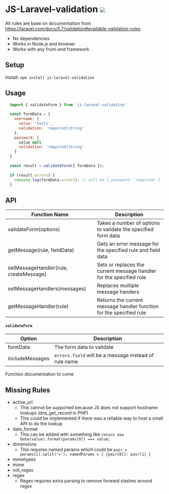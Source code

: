 # JS-Laravel-validation <img src="https://travis-ci.org/c-mcg/JS-Laravel-validation.svg?branch=master"/>

All rules are base on documentation from https://laravel.com/docs/5.7/validation#available-validation-rules

 - No dependencies
 - Works in Node.js and browser
 - Works with any front-end framework

## Setup

Install: `npm install js-laravel-validation`

## Usage

```javascript
  import { validateForm } from 'js-laravel-validation'
  
  const formData = {
    username: {
      value: 'test1',
      validation: 'required|string'
    },
    password: {
      value null,
      validation: 'required|string'
    }
  }
  
  const result = validateForm({ formData });
  
  if (result.errors) {
    console.log(formData.errors); // will be { password: 'required' }
  }
```

## API

| Function Name  | Description |
| ------------- | ------------- |
| validateForm(options)  | Takes a number of options to validate the specified form data  |
| getMessage(rule, fieldData)  | Gets an error message for the specified rule and field data  |
| setMessageHandler(rule, createMessage)  | Sets or replaces the current message handler for the specified rule |
| setMessageHandlers(messages)  | Replaces multiple message handers  |
| getMessageHandler(rule)  | Returns the current message handler function for the specified rule  |

#### `validateForm`

| Option  | Description |
| ------------- | ------------- |
| formData  | The form data to validate  |
| includeMessages  | `errors.field` will be a message instead of rule name  |

Function documentation to come

## Missing Rules
- active_url 
  - This cannot be supported because JS does not support hostname lookups (dns_get_record in PHP)
  - This could be implemented if there was a reliable way to host a small API to do the lookup
- date_format
  - This can be added with something like `return new Date(value).format(params[0]) === value;`
- dimensions
  - This requires named params which could be `pair = params[i].split('='); namedParams = { [pair[0]]: pair[1] }`
- mimetypes
- mime
- not_regex
- regex
  - Regex requires extra parsing to remove forward slashes around regex
 
